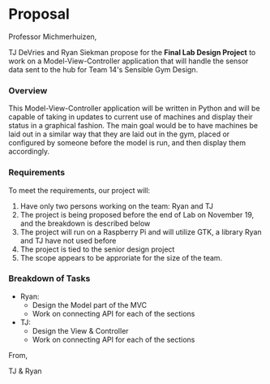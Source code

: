 # Proposal

Professor Michmerhuizen,

TJ DeVries and Ryan Siekman propose for the **Final Lab Design Project** to work on a Model-View-Controller application that will handle the sensor data sent to the hub for Team 14's Sensible Gym Design. 

### Overview

This Model-View-Controller application will be written in Python and will be capable of taking in updates to current use of machines and display their status in a graphical fashion. The main goal would be to have machines be laid out in a similar way that they are laid out in the gym, placed or configured by someone before the model is run, and then display them accordingly.

### Requirements

To meet the requirements, our project will:

  1. Have only two persons working on the team: Ryan and TJ
  2. The project is being proposed before the end of Lab on November 19, and the breakdown is described below
  3. The project will run on a Raspberry Pi and will utilize GTK, a library Ryan and TJ have not used before
  4. The project is tied to the senior design project
  5. The scope appears to be approriate for the size of the team.

### Breakdown of Tasks

- Ryan:
  - Design the Model part of the MVC
  - Work on connecting API for each of the sections
- TJ:
  - Design the View & Controller 
  - Work on connecting API for each of the sections

From,

TJ & Ryan
